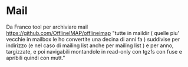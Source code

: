 # Mail

Da Franco tool per archiviare mail https://github.com/OfflineIMAP/offlineimap
"tutte in maildir ( quelle piu' vecchie in mailbox le ho convertite una decina di anni fa ) suddivise per indirizzo (e nel caso di mailing list anche per mailing list ) e per anno, targizzate, e poi navigabili montandole in read-only con tgzfs con fuse e apribili quindi con mutt."

